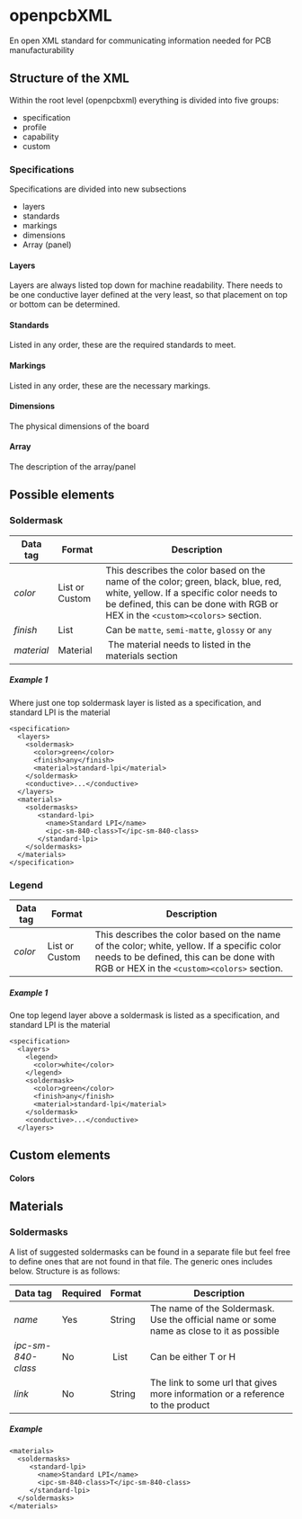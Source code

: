# openpcbXML
En open XML standard for communicating information needed for PCB manufacturability

## Structure of the XML
Within the root level (openpcbxml) everything is divided into five groups:
- specification
- profile
- capability
- custom

### Specifications
Specifications are divided into new subsections
- layers
- standards
- markings
- dimensions
- Array (panel)

#### Layers
Layers are always listed top down for machine readability. There needs to be one conductive layer defined at the very least, so that placement on top or bottom can be determined.

#### Standards
Listed in any order, these are the required standards to meet.

#### Markings
Listed in any order, these are the necessary markings.

#### Dimensions
The physical dimensions of the board

#### Array
The description of the array/panel

## Possible elements

### Soldermask

Data tag | Format | Description
---------|--------|-------------
*color* | List or Custom | This describes the color based on the name of the color; green, black, blue, red, white, yellow. If a specific color needs to be defined, this can be done with RGB or HEX in the `<custom><colors>` section.
*finish* | List | Can be `matte`, `semi-matte`, `glossy` or `any`
*material* | Material | The material needs to listed in the materials section

##### Example 1
Where just one top soldermask layer is listed as a specification, and standard LPI is the material
```
<specification>
  <layers>
    <soldermask>
      <color>green</color>
      <finish>any</finish>
      <material>standard-lpi</material>
    </soldermask>
    <conductive>...</conductive>
  </layers>
  <materials>
    <soldermasks>
       <standard-lpi>
         <name>Standard LPI</name>
         <ipc-sm-840-class>T</ipc-sm-840-class>
       </standard-lpi>
    </soldermasks>
  </materials>
</specification>

```
### Legend

Data tag | Format | Description
---------|--------|-------------
*color* | List or Custom | This describes the color based on the name of the color; white, yellow. If a specific color needs to be defined, this can be done with RGB or HEX in the `<custom><colors>` section.

##### Example 1
One top legend layer above a soldermask is listed as a specification, and standard LPI is the material
```
<specification>
  <layers>
    <legend>
      <color>white</color>
    </legend>
    <soldermask>
      <color>green</color>
      <finish>any</finish>
      <material>standard-lpi</material>
    </soldermask>
    <conductive>...</conductive>
  </layers>
```

## Custom elements

#### Colors

## Materials
### Soldermasks
A list of suggested soldermasks can be found in a separate file but feel free to define ones that are not found in that file. The generic ones includes below. Structure is as follows:

Data tag | Required | Format | Description
---------|----------|--------|-------------
*name* | Yes | String | The name of the Soldermask. Use the official name or some name as close to it as possible
*ipc-sm-840-class* | No | List | Can be either T or H
*link* | No | String | The link to some url that gives more information or a reference to the product

##### Example
```
<materials>
  <soldermasks>
     <standard-lpi>
       <name>Standard LPI</name>
       <ipc-sm-840-class>T</ipc-sm-840-class>
     </standard-lpi>
  </soldermasks>
</materials>
```
